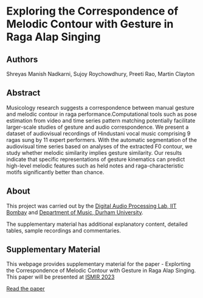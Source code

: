 <!-- ---
layout: page 
# Exploring the Correspondence of Melodic Contour with Gesture in Raga Alap Singing
--- -->

<!-- [![GitHub Repo stars](https://img.shields.io/github/stars/nicolas-van/bootstrap-4-github-pages?style=social)](https://github.com/nicolas-van/bootstrap-4-github-pages) -->

# Exploring the Correspondence of Melodic Contour with Gesture in Raga Alap Singing

## Authors

Shreyas Manish Nadkarni, Sujoy Roychowdhury, Preeti Rao, Martin Clayton 

## Abstract

Musicology research suggests a correspondence between manual gesture and melodic contour in raga performance.Computational tools such as pose estimation from video and time series pattern matching potentially facilitate larger-scale studies of gesture and audio correspondence. We present a dataset of audiovisual recordings of Hindustani vocal music comprising 9 ragas sung by 11 expert performers.
With the automatic segmentation of the audiovisual time series based on analyses of the extracted F0 contour, we study whether melodic similarity implies gesture similarity. Our results indicate that specific representations of gesture kinematics can predict high-level melodic features such as held notes and raga-characteristic motifs significantly better than chance.

## About
This project was carried out by the <a href="https://www.ee.iitb.ac.in/student/~daplab/" target="_blank">Digital Audio Processing Lab, IIT Bombay</a>  and <a href="https://www.durham.ac.uk/departments/academic/music/" target="_blank">Department of Music, Durham University</a>.

The supplementary material has additional explanatory content, detailed tables, sample recordings and commentaries.

## Supplementary Material

This webpage provides supplementary material for the paper - Explorting the Correspondence of Melodic Contour with Gesture in Raga Alap Singing. This paper will be presented at <a href="https://ismir2023.ismir.net/" target="_blank">ISMIR 2023</a>
  
[Read the paper](pdf/paper.pdf)





              
     
